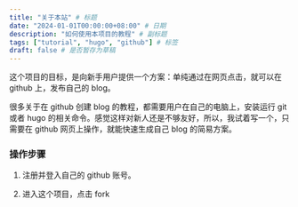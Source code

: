 ```yaml
---
title: "关于本站" # 标题
date: "2024-01-01T00:00:00+08:00" # 日期
description: "如何使用本项目的教程" # 副标题
tags: ["tutorial", "hugo", "github"] # 标签
draft: false # 是否暂存为草稿
---
```


这个项目的目标，是向新手用户提供一个方案：单纯通过在网页点击，就可以在 github 上，发布自己的 blog。

很多关于在 github 创建 blog 的教程，都需要用户在自己的电脑上，安装运行 git 或者 hugo 的相关命令。感觉这样对新人还是不够友好，所以，我试着写一个，只需要在 github 网页上操作，就能快速生成自己 blog 的简易方案。

### 操作步骤

1. 注册并登入自己的 github 账号。

2. 进入这个项目，点击 fork



